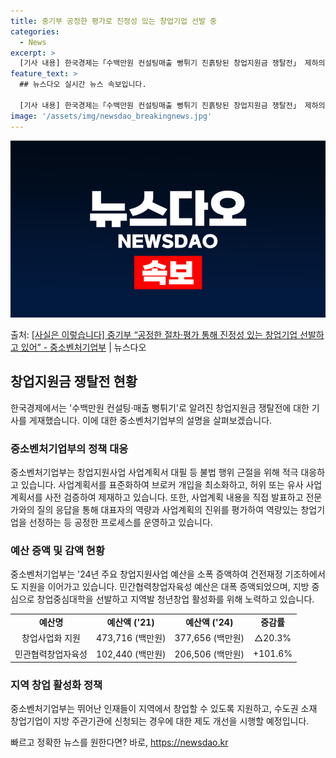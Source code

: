 ```yaml
---
title: 중기부 공정한 평가로 진정성 있는 창업기업 선발 중
categories:
  - News
excerpt: >
  [기사 내용] 한국경제는「수백만원 컨설팅매출 뻥튀기 진흙탕된 창업지원금 쟁탈전」 제하의 기사를 게재했고(3.…
feature_text: >
  ## 뉴스다오 실시간 뉴스 속보입니다.

  [기사 내용] 한국경제는「수백만원 컨설팅매출 뻥튀기 진흙탕된 창업지원금 쟁탈전」 제하의 기사를 게재했고(3.…
image: '/assets/img/newsdao_breakingnews.jpg'
---
```


![뉴스다오 속보](/assets/img/newsdao_breakingnews.jpg)

<p>출처: <a href="https://newsdao.kr/3302" rel="dofollow">[사실은 이렇습니다] 중기부 “공정한 절차·평가 통해 진정성 있는 창업기업 선발하고 있어” - 중소벤처기업부</a> | 뉴스다오</p>

<h2 data-ke-size="size26">창업지원금 쟁탈전 현황</h2>
<p data-ke-size="size16">한국경제에서는 '수백만원 컨설팅·매출 뻥튀기'로 알려진 창업지원금 쟁탈전에 대한 기사를 게재했습니다. 이에 대한 중소벤처기업부의 설명을 살펴보겠습니다.</p>

<h3>중소벤처기업부의 정책 대응</h3>
<p data-ke-size="size16">중소벤처기업부는 창업지원사업 사업계획서 대필 등 불법 행위 근절을 위해 적극 대응하고 있습니다. 사업계획서를 표준화하여 브로커 개입을 최소화하고, 허위 또는 유사 사업계획서를 사전 검증하여 제재하고 있습니다. 또한, 사업계획 내용을 직접 발표하고 전문가와의 질의 응답을 통해 대표자의 역량과 사업계획의 진위를 평가하여 역량있는 창업기업을 선정하는 등 공정한 프로세스를 운영하고 있습니다.</p>

<h3>예산 증액 및 감액 현황</h3>
<p data-ke-size="size16">중소벤처기업부는 '24년 주요 창업지원사업 예산을 소폭 증액하여 건전재정 기조하에서도 지원을 이어가고 있습니다. 민간협력창업자육성 예산은 대폭 증액되었으며, 지방 중심으로 창업중심대학을 선발하고 지역발 청년창업 활성화를 위해 노력하고 있습니다.</p>
<table>
	<tr>
		<td style="text-align: center; height: 17px;"><b>예산명</b></td>
		<td style="text-align: center; height: 17px;"><b>예산액 ('21)</b></td>
		<td style="text-align: center; height: 17px;"><b>예산액 ('24)</b></td>
		<td style="text-align: center; height: 17px;"><b>증감률</b></td>
	</tr>
	<tr>
		<td style="text-align: center; height: 17px;">창업사업화 지원</td>
		<td style="text-align: center; height: 17px;">473,716 (백만원)</td>
		<td style="text-align: center; height: 17px;">377,656 (백만원)</td>
		<td style="text-align: center; height: 17px;">△20.3%</td>
	</tr>
	<tr>
		<td style="text-align: center; height: 17px;">민관협력창업자육성</td>
		<td style="text-align: center; height: 17px;">102,440 (백만원)</td>
		<td style="text-align: center; height: 17px;">206,506 (백만원)</td>
		<td style="text-align: center; height: 17px;">+101.6%</td>
	</tr>
</table>

<h3>지역 창업 활성화 정책</h3>
<p data-ke-size="size16">중소벤처기업부는 뛰어난 인재들이 지역에서 창업할 수 있도록 지원하고, 수도권 소재 창업기업이 지방 주관기관에 신청되는 경우에 대한 제도 개선을 시행할 예정입니다.</p> 

빠르고 정확한 뉴스를 원한다면? 바로, <a href="https://newsdao.kr" rel="dofollow">https://newsdao.kr</a>


